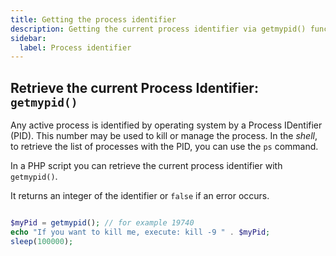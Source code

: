 ```yaml
---
title: Getting the process identifier
description: Getting the current process identifier via getmypid() function
sidebar:
  label: Process identifier
---
```


## Retrieve the current Process Identifier: `getmypid()`

Any active process is identified by operating system by a Process IDentifier (PID).
This number may be used to kill or manage the process.
In the _shell_, to retrieve the list of processes with the PID, you can use the `ps` command.

In a PHP script you can retrieve the current process identifier with `getmypid()`.

It returns an integer of the identifier or `false` if an error occurs.

```php

$myPid = getmypid(); // for example 19740
echo "If you want to kill me, execute: kill -9 " . $myPid;
sleep(100000);
```
